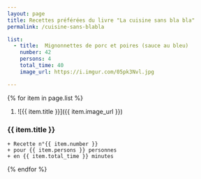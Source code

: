 ```yaml
---
layout: page
title: Recettes préférées du livre "La cuisine sans bla bla"
permalink: /cuisine-sans-blabla

list:
  - title:  Mignonnettes de porc et poires (sauce au bleu)
    number: 42
    persons: 4
    total_time: 40
    image_url: https://i.imgur.com/05pk3Nvl.jpg

---
```


{% for item in page.list %}
1. ![{{ item.title }}]({{ item.image_url }})
### {{ item.title }}
    + Recette n°{{ item.number }}
    + pour {{ item.persons }} personnes
    + en {{ item.total_time }} minutes

{% endfor %}
